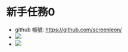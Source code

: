 # 新手任務0
* github 帳號: https://github.com/screenleon/
* ![](https://i.imgur.com/5bAiUZw.png)
* ![](https://i.imgur.com/tMuo1Zf.png)

